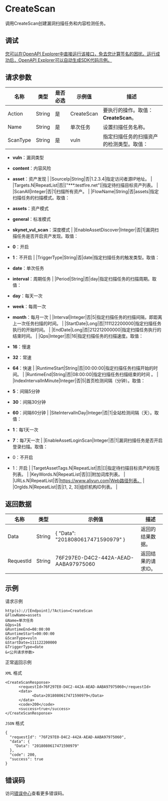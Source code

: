 # CreateScan

调用CreateScan创建漏洞扫描任务和内容检测任务。

## 调试

[您可以在OpenAPI Explorer中直接运行该接口，免去您计算签名的困扰。运行成功后，OpenAPI Explorer可以自动生成SDK代码示例。](https://api.aliyun.com/#product=avds&api=CreateScan&type=RPC&version=2017-11-29)

## 请求参数

|名称|类型|是否必选|示例值|描述|
|--|--|----|---|--|
|Action|String|是|CreateScan|要执行的操作。取值：**CreateScan**。 |
|Name|String|是|单次任务|设置扫描任务名称。 |
|ScanType|String|是|vuln|指定扫描任务的扫描资产的检测类型。取值：

 -   **vuln**：漏洞类型
-   **content**：内容风险
-   **asset**：资产发现 |
|SourceIp|String|否|1.2.3.4|指定访问者源IP地址。 |
|Targets.N|RepeatList|否|\["\*\*\*.testfire.net"\]|指定待扫描目标资产列表。 |
|ScanAll|Integer|否|1|扫描所有资产。 |
|FlowName|String|否|assets|指定扫描任务的扫描模式。取值：

 -   **assets**：资产模式
-   **general**：标准模式
-   **skynet\_vul\_scan**：深度模式 |
|EnableAssetDiscover|Integer|否|1|漏洞扫描任务是否开启资产发现。取值：

 -   **0**：开启
-   **1**：不开启 |
|TriggerType|String|否|date|指定扫描任务的触发类型。取值：

 -   **date**：单次任务
-   **interval**：周期任务 |
|Period|String|否|day|指定扫描任务的扫描周期。取值：

 -   **day**：每天一次
-   **week**：每周一次
-   **month**：每月一次 |
|Interval|Integer|否|5|指定扫描任务的扫描间隔，即距离上一次任务扫描的时间。 |
|StartDate|Long|否|111122200000|指定扫描任务执行的开始时间。 |
|EndDate|Long|否|212212000000|指定扫描任务执行的结束时间。 |
|Qps|Integer|否|16|指定扫描任务的扫描速度。取值：

 -   **16**：慢速
-   **32**：常速
-   **64**：快速 |
|RuntimeStart|String|否|00:00:00|指定扫描任务扫描开始的时间。 |
|RuntimeEnd|String|否|08:00:00|指定扫描任务扫描结束的时间 。 |
|IndexIntervalInMinute|Integer|否|5|首页检测间隔（分钟）。取值：

 -   **5**：间隔5分钟
-   **30**：间隔30分钟
-   **60**：间隔60分钟 |
|SiteIntervalInDay|Integer|否|1|全站检测间隔（天）。取值：

 -   **1**：每1天一次
-   **7**：每7天一次 |
|EnableAssetLoginScan|Integer|否|1|漏洞扫描任务是否开启登录扫描。取值：

 -   0：不开启
-   1：开启 |
|TargetAssetTags.N|RepeatList|否|\[\]|指定待扫描目标资产的标签列表。 |
|KeyWords.N|RepeatList|否|\[\]|附加词库列表。 |
|URLs.N|RepeatList|否|https://www.aliyun.com|Web路径列表。 |
|OrgIds.N|RepeatList|否|\[1, 2, 3\]|组织机构ID列表。 |

## 返回数据

|名称|类型|示例值|描述|
|--|--|---|--|
|Data|String|\{ "Data": "2018080617471590979" \}|返回的结果数据。 |
|RequestId|String|76F297E0-D4C2-442A-AEAD-AABA97975060|返回结果的请求ID。 |

## 示例

请求示例

```
http(s)://[Endpoint]/?Action=CreateScan
&FlowName=assets
&Name=单次任务
&Qps=16
&RuntimeEnd=08:00:00
&RuntimeStart=00:00:00 
&ScanType=vuln
&StartDate=111122200000
&TriggerType=date
&<公共请求参数>
```

正常返回示例

`XML` 格式

```
<CreateScanResponse>
	  <requestId>76F297E0-D4C2-442A-AEAD-AABA97975060</requestId>
	  <data>
		    <Data>2018080617471590979</Data>
	  </data>
	  <code>200</code>
	  <success>true</success>
</CreateScanResponse>
```

`JSON` 格式

```
{
  "requestId": "76F297E0-D4C2-442A-AEAD-AABA97975060",
  "data": {
    "Data": "2018080617471590979"
  },
  "code": 200,
  "success": true
}
```

## 错误码

访问[错误中心](https://error-center.alibabacloud.com/status/product/avds)查看更多错误码。

